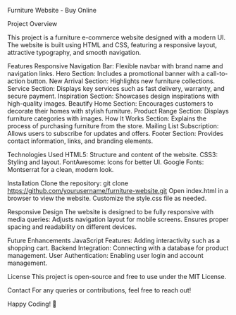Furniture Website - Buy Online

Project Overview

This project is a furniture e-commerce website designed with a modern UI. The website is built using HTML and CSS, featuring a responsive layout, attractive typography, and smooth navigation.

Features
Responsive Navigation Bar: Flexible navbar with brand name and navigation links.
Hero Section: Includes a promotional banner with a call-to-action button.
New Arrival Section: Highlights new furniture collections.
Service Section: Displays key services such as fast delivery, warranty, and secure payment.
Inspiration Section: Showcases design inspirations with high-quality images.
Beautify Home Section: Encourages customers to decorate their homes with stylish furniture.
Product Range Section: Displays furniture categories with images.
How It Works Section: Explains the process of purchasing furniture from the store.
Mailing List Subscription: Allows users to subscribe for updates and offers.
Footer Section: Provides contact information, links, and branding elements.

Technologies Used
HTML5: Structure and content of the website.
CSS3: Styling and layout.
FontAwesome: Icons for better UI.
Google Fonts: Montserrat for a clean, modern look.

Installation
Clone the repository:
git clone https://github.com/yourusername/furniture-website.git
Open index.html in a browser to view the website.
Customize the style.css file as needed.

Responsive Design
The website is designed to be fully responsive with media queries:
Adjusts navigation layout for mobile screens.
Ensures proper spacing and readability on different devices.

Future Enhancements
JavaScript Features: Adding interactivity such as a shopping cart.
Backend Integration: Connecting with a database for product management.
User Authentication: Enabling user login and account management.

License
This project is open-source and free to use under the MIT License.

Contact
For any queries or contributions, feel free to reach out!

Happy Coding! 🚀

